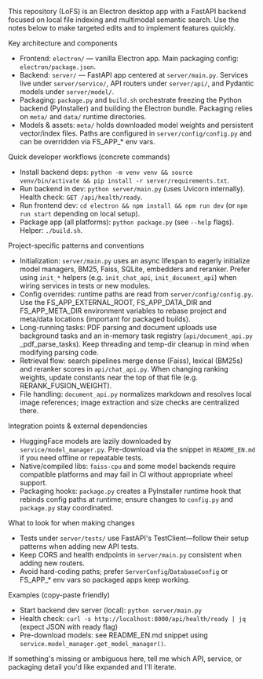 This repository (LoFS) is an Electron desktop app with a FastAPI backend focused on local file indexing and multimodal semantic search. Use the notes below to make targeted edits and to implement features quickly.

Key architecture and components
- Frontend: `electron/` — vanilla Electron app. Main packaging config: `electron/package.json`.
- Backend: `server/` — FastAPI app centered at `server/main.py`. Services live under `server/service/`, API routers under `server/api/`, and Pydantic models under `server/model/`.
- Packaging: `package.py` and `build.sh` orchestrate freezing the Python backend (PyInstaller) and building the Electron bundle. Packaging relies on `meta/` and `data/` runtime directories.
- Models & assets: `meta/` holds downloaded model weights and persistent vector/index files. Paths are configured in `server/config/config.py` and can be overridden via FS_APP_* env vars.

Quick developer workflows (concrete commands)
- Install backend deps: `python -m venv venv && source venv/bin/activate && pip install -r server/requirements.txt`.
- Run backend in dev: `python server/main.py` (uses Uvicorn internally). Health check: `GET /api/health/ready`.
- Run frontend dev: `cd electron && npm install && npm run dev` (or `npm run start` depending on local setup).
- Package app (all platforms): `python package.py` (see `--help` flags). Helper: `./build.sh`.

Project-specific patterns and conventions
- Initialization: `server/main.py` uses an async lifespan to eagerly initialize model managers, BM25, Faiss, SQLite, embedders and reranker. Prefer using `init_*` helpers (e.g. `init_chat_api`, `init_document_api`) when wiring services in tests or new modules.
- Config overrides: runtime paths are read from `server/config/config.py`. Use the FS_APP_EXTERNAL_ROOT, FS_APP_DATA_DIR and FS_APP_META_DIR environment variables to rebase project and meta/data locations (important for packaged builds).
- Long-running tasks: PDF parsing and document uploads use background tasks and an in-memory task registry (`api/document_api.py` _pdf_parse_tasks). Keep threading and temp-dir cleanup in mind when modifying parsing code.
- Retrieval flow: search pipelines merge dense (Faiss), lexical (BM25s) and reranker scores in `api/chat_api.py`. When changing ranking weights, update constants near the top of that file (e.g. RERANK_FUSION_WEIGHT).
- File handling: `document_api.py` normalizes markdown and resolves local image references; image extraction and size checks are centralized there.

Integration points & external dependencies
- HuggingFace models are lazily downloaded by `service/model_manager.py`. Pre-download via the snippet in `README_EN.md` if you need offline or repeatable tests.
- Native/compiled libs: `faiss-cpu` and some model backends require compatible platforms and may fail in CI without appropriate wheel support.
- Packaging hooks: `package.py` creates a PyInstaller runtime hook that rebinds config paths at runtime; ensure changes to `config.py` and `package.py` stay coordinated.

What to look for when making changes
- Tests under `server/tests/` use FastAPI's TestClient—follow their setup patterns when adding new API tests.
- Keep CORS and health endpoints in `server/main.py` consistent when adding new routers.
- Avoid hard-coding paths; prefer `ServerConfig`/`DatabaseConfig` or FS_APP_* env vars so packaged apps keep working.

Examples (copy-paste friendly)
- Start backend dev server (local): `python server/main.py`
- Health check: `curl -s http://localhost:8000/api/health/ready | jq` (expect JSON with ready flag)
- Pre-download models: see README_EN.md snippet using `service.model_manager.get_model_manager()`.

If something's missing or ambiguous here, tell me which API, service, or packaging detail you'd like expanded and I'll iterate.
